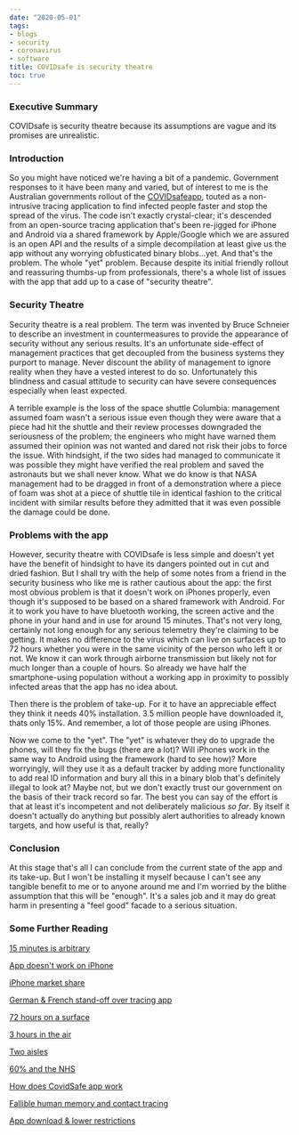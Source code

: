 ```yaml
---
date: "2020-05-01"
tags:
- blogs
- security
- coronavirus
- software
title: COVIDsafe is security theatre
toc: true
---
```


### Executive Summary

COVIDsafe is security theatre because its assumptions are vague and its
promises are unrealistic.

### Introduction

So you might have noticed we're having a bit of a pandemic. Government
responses to it have been many and varied, but of interest to me is the
Australian governments rollout of the [COVIDsafeapp](https://www.health.gov.au/resources/apps-and-tools/covidsafe-app),
touted as a non-intrusive tracing application to find infected people faster
and stop the spread of the virus. The code isn't exactly crystal-clear; it's
descended from an open-source tracing application that's been re-jigged for
iPhone and Android via a shared framework by Apple/Google which we are assured
is an open API and the results of a simple decompilation at least give us the
app without any worrying obfusticated binary blobs...yet. And that's the
problem. The whole "yet" problem. Because despite its initial friendly rollout
and reassuring thumbs-up from professionals, there's a whole list of issues
with the app that add up to a case of "security theatre".

### Security Theatre

Security theatre is a real problem. The term was invented by Bruce Schneier to
describe an investment in countermeasures to provide the appearance of
security without any serious results. It's an unfortunate side-effect of
management practices that get decoupled from the business systems they purport
to manage. Never discount the ability of management to ignore reality when
they have a vested interest to do so. Unfortunately this blindness and casual
attitude to security can have severe consequences especially when least
expected.

A terrible example is the loss of the space shuttle Columbia: management
assumed foam wasn't a serious issue even though they were aware that a piece
had hit the shuttle and their review processes downgraded the seriousness of
the problem; the engineers who might have warned them assumed their opinion
was not wanted and dared not risk their jobs to force the issue.  With
hindsight, if the two sides had managed to communicate it was possible they
might have verified the real problem and saved the astronauts but we shall
never know. What we do know is that NASA management had to be dragged in front
of a demonstration where a piece of foam was shot at a piece of shuttle tile
in identical fashion to the critical incident with similar results before they
admitted that it was even possible the damage could be done.

### Problems with the app

However, security theatre with COVIDsafe is less simple and doesn't yet have
the benefit of hindsight to have its dangers pointed out in cut and dried
fashion. But I shall try with the help of some notes from a friend in the
security business who like me is rather cautious about the app: the first most
obvious problem is that it doesn't work on iPhones properly, even though it's
supposed to be based on a shared framework with Android. For it to work you
have to have bluetooth working, the screen active and the phone in your hand
and in use for around 15 minutes. That's not very long, certainly not long
enough for any serious telemetry they're claiming to be getting. It makes no
difference to the virus which can live on surfaces up to 72 hours whether you
were in the same vicinity of the person who left it or not.  We know it can
work through airborne transmission but likely not for much longer than a
couple of hours. So already we have half the smartphone-using population
without a working app in proximity to possibly infected areas that the app has
no idea about.

Then there is the problem of take-up. For it to have an appreciable effect they
think it needs 40% installation. 3.5 million people have downloaded it, thats
only 15%. And remember, a lot of those people are using iPhones. 

Now we come to the "yet". The "yet" is whatever they do to upgrade the phones,
will they fix the bugs (there are a lot)? Will iPhones work in the same way to
Android using the framework (hard to see how)? More worryingly, will they
use it as a default tracker by adding more functionality to add real ID
information and bury all this in a binary blob that's definitely illegal to
look at? Maybe not, but we don't exactly trust our government on the basis of
their track record so far. The best you can say of the effort is that at least
it's incompetent and not deliberately malicious *so far*. By itself it doesn't
actually do anything but possibly alert authorities to already known targets,
and how useful is that, really?

### Conclusion

At this stage that's all I can conclude from the current state of the app and
its take-up. But I won't be installing it myself because I can't see any
tangible benefit to me or to anyone around me and I'm worried by the blithe
assumption that this will be "enough". It's a sales job and it may do great
harm in presenting a "feel good" facade to a serious situation.

### Some Further Reading

[15 minutes is arbitrary](https://www.ecdc.europa.eu/sites/default/files/documents/covid-19-public-health-management-contact-novel-coronavirus-cases-EU.pdf)

[App doesn't work on iPhone](https://www.abc.net.au/news/2020-04-26/coronavirus-tracing-app-covidsafe-apple-iphone-covid-19/12187448)

[iPhone market share](https://www.gizmodo.com.au/2020/01/apples-iphone-australian-market-share-grows-as-huawei-crashes/)

[German & French stand-off over tracing app](https://appleinsider.com/articles/20/04/24/apple-google-in-a-standoff-with-germany-and-france-over-contact-tracing-privacy)

[72 hours on a surface](https://www.cdc.gov/coronavirus/2019-ncov/hcp/disposition-in-home-patients.html)

[3 hours in the air](https://www.foxnews.com/health/coronavirus-live-plastic-stainless-steel-for-up-to-3-days)

[Two aisles](https://www.dailymail.co.uk/news/article-8203189/Coronavirus-simulation-shows-single-cough-spread-germans-two-supermarket-aisles.html)

[60% and the NHS](https://www.independent.co.uk/news/uk/politics/coronavirus-app-uk-nhs-contact-tracing-phone-smartphone-a9484551.html)

[How does CovidSafe app work](https://www.smh.com.au/politics/federal/how-will-the-coronavirus-app-work-20200421-p54ltg.html)

[Fallible human memory and contact tracing](https://www.bbc.com/future/article/20200415-covid-19-could-bluetooth-contact-tracing-end-lockdown-early)

[App download & lower restrictions](https://www.abc.net.au/news/2020-05-01/national-cabinet-coronavirus-restrictions-could-ease-next-week/12205304)
